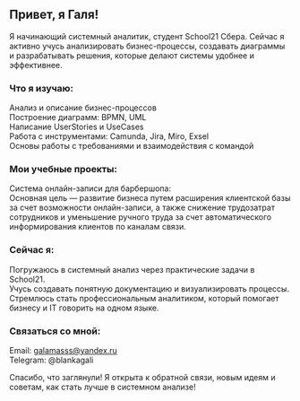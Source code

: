 ## Привет, я Галя! 
Я начинающий системный аналитик, студент School21 Сбера. Сейчас я активно учусь анализировать бизнес-процессы, создавать диаграммы и разрабатывать решения, которые делают системы удобнее и эффективнее.

### Что я изучаю:
Анализ и описание бизнес-процессов \
Построение диаграмм: BPMN, UML \
Написание UserStories и UseCases \
Работа с инструментами: Camunda, Jira, Miro, Exsel \
Основы работы с требованиями и взаимодействия с командой 

### Мои учебные проекты:
Система онлайн-записи для барбершопа: \
Основная цель — развитие бизнеса путем расширения клиентской базы за счет возможности онлайн-записи, а также снижение трудозатрат сотрудников и уменьшение ручного труда за счет автоматического информирования клиентов по каналам связи. 


### Сейчас я:
Погружаюсь в системный анализ через практические задачи в School21. \
Учусь создавать понятную документацию и визуализировать процессы. \
Стремлюсь стать профессиональным аналитиком, который помогает бизнесу и IT говорить на одном языке. 

### Связаться со мной:
Email: galamasss@yandex.ru\
Telegram: @blankagali

Спасибо, что заглянули! Я открыта к обратной связи, новым идеям и советам, как стать лучше в системном анализе!
